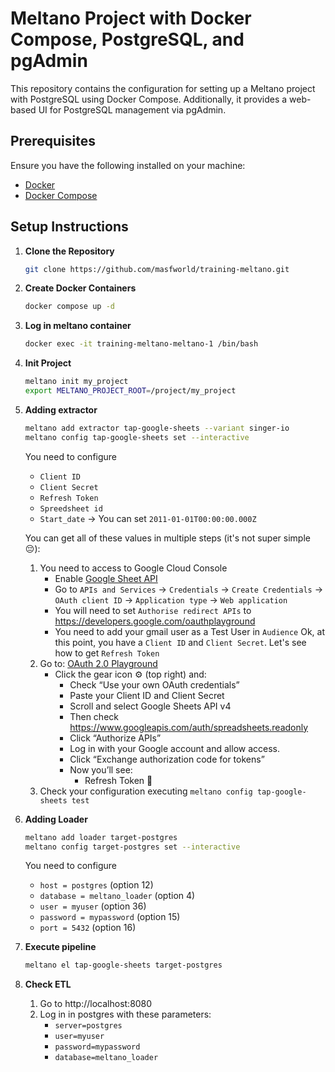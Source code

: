 # Meltano Project with Docker Compose, PostgreSQL, and pgAdmin

This repository contains the configuration for setting up a Meltano project with PostgreSQL using Docker Compose. Additionally, it provides a web-based UI for PostgreSQL management via pgAdmin.

## Prerequisites

Ensure you have the following installed on your machine:
- [Docker](https://docs.docker.com/get-docker/)
- [Docker Compose](https://docs.docker.com/compose/install/)

## Setup Instructions

1. **Clone the Repository**

   ```bash
   git clone https://github.com/masfworld/training-meltano.git
   ```

2. **Create Docker Containers**

   ```bash
   docker compose up -d
   ```

3. **Log in meltano container**
   ```bash
   docker exec -it training-meltano-meltano-1 /bin/bash
   ```
4. **Init Project**
   ```bash
   meltano init my_project
   export MELTANO_PROJECT_ROOT=/project/my_project
   ```
5. **Adding extractor**
   ```bash
   meltano add extractor tap-google-sheets --variant singer-io
   meltano config tap-google-sheets set --interactive
   ```
   You need to configure
   * `Client ID`
   * `Client Secret`
   * `Refresh Token`
   * `Spreedsheet id`
   * `Start_date` -> You can set `2011-01-01T00:00:00.000Z`

   You can get all of these values in multiple steps (it's not super simple 😔):
   1. You need to access to Google Cloud Console 
      - Enable [Google Sheet API](https://console.cloud.google.com/apis/library/sheets.googleapis.com)
      - Go to `APIs and Services` -> `Credentials` -> `Create Credentials` -> `OAuth client ID` -> `Application type` -> `Web application`
      - You will need to set `Authorise redirect APIs` to https://developers.google.com/oauthplayground 
      - You need to add your gmail user as a Test User in `Audience`
      Ok, at this point, you have a `Client ID` and `Client Secret`. Let's see how to get `Refresh Token`
   2. Go to: [OAuth 2.0 Playground](https://developers.google.com/oauthplayground )
	   - Click the gear icon ⚙️ (top right) and:
	      - Check “Use your own OAuth credentials”
	      - Paste your Client ID and Client Secret
	      - Scroll and select Google Sheets API v4
	      - Then check https://www.googleapis.com/auth/spreadsheets.readonly
	      - Click “Authorize APIs”
	      - Log in with your Google account and allow access.
	      - Click “Exchange authorization code for tokens”
	      - Now you’ll see:
	         - Refresh Token 🎉
   3. Check your configuration executing `meltano config tap-google-sheets test`

6. **Adding Loader**
   ```bash
   meltano add loader target-postgres
   meltano config target-postgres set --interactive
   ```
      You need to configure
   * `host = postgres` (option 12)
   * `database = meltano_loader` (option 4)
   * `user = myuser` (option 36)
   * `password = mypassword` (option 15)
   * `port = 5432` (option 16)

7. **Execute pipeline**
   ```bash
   meltano el tap-google-sheets target-postgres
   ```
8. **Check ETL**
   1. Go to http://localhost:8080
   2. Log in in postgres with these parameters:
      - `server=postgres`
      - `user=myuser`
      -  `password=mypassword`
      - `database=meltano_loader`
